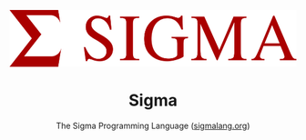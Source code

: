 <p align="center">
  <img height="100" src="https://raw.githubusercontent.com/sigmalang/images/master/logos/sigma-logo.svg" alt="Sigma"/>
</p>

<h1 align="center">Sigma</h1>
<p align="center">The Sigma Programming Language (<a href="https://sigmalang.org" target="_blank">sigmalang.org</a>)</p>
<br/>
